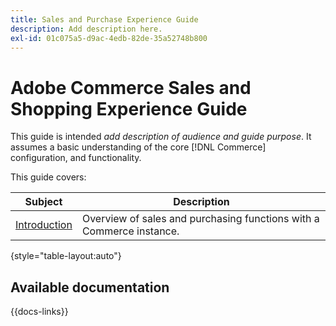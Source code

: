 ```yaml
---
title: Sales and Purchase Experience Guide
description: Add description here.
exl-id: 01c075a5-d9ac-4edb-82de-35a52748b800
---
```

# Adobe Commerce Sales and Shopping Experience Guide

This guide is intended _add description of audience and guide purpose_. It assumes a basic understanding of the core [!DNL Commerce] configuration, and functionality.

This guide covers:

| Subject | Description |
| ------- | ----------- |
| [Introduction](introduction.md) | Overview of sales and purchasing functions with a Commerce instance.|
<!--
| [Marketing menu](marketing-menu.md) | Use the [!UICONTROL Marketing] menu to access multiple features for managing promotions, communications, SEO, and user-generated content. |
| [Visual Merchandiser](visual-merchandiser.md) | Explore this set of advanced tools that allows you to position products and apply conditions that determine which products appear in the category listing. |
| [Gift registries](gift-registries.md) | Give your customers the ability to create gift registries for special occasions, and to invite their friends and family to purchase their gifts from the gift registry. |
| [Reward and loyalty programs](rewards-loyalty.md) | Implement programs that drive customer engagement and promote customer loyalty. |
| [Private sales and events](events-private-sales.md) | Create limited-time sales, limit sales to specific members, or create a stand-alone private sale page. |
| [Catalog price rules](price-rules-catalog.md) | Offer products to buyers at a discounted price based on a set of defined conditions. |
| [Cart price rules](price-rules-cart.md) | Apply discounts to items in the shopping cart based on a set of conditions or when the customer enters a valid coupon code. |
| [Product relationships](product-relationships.md) | Promote products in your catalog on other pages by defining the nature of the relationship between the products. |
| [Newsletters and subscriptions](newsletters.md) | Publish and distribute newsletters to subscriber customers to increase traffic to your store. |
| [Email reminders](email-reminder-rules.md) | Automatically send reminders to customers them to take advantage of a promotion and make a purchase. |
| [Search engine optimization](seo-overview.md) | Implement Commerce features to fine-tune the content and presentation of your site and improve the way the pages are indexed by search engines. |
| [Google site tools](google-tools.md) | Configure integrations with Google tools to help optimize your content, analyze your traffic, and connect your catalog to shopping aggregators and marketplaces. | -->

{style="table-layout:auto"}

## Available documentation

{{docs-links}}
